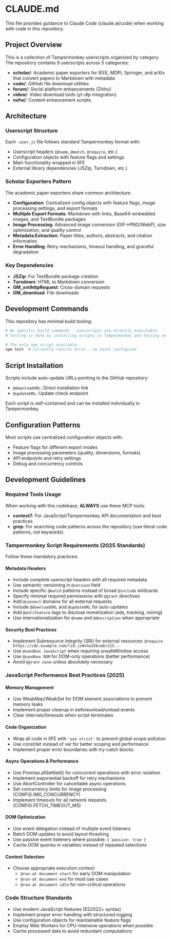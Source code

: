 # CLAUDE.md

This file provides guidance to Claude Code (claude.ai/code) when working with code in this repository.

## Project Overview

This is a collection of Tampermonkey userscripts organized by category. The repository contains 9 userscripts across 5 categories:

- **scholar/**: Academic paper exporters for IEEE, MDPI, Springer, and arXiv that convert papers to Markdown with metadata
- **code/**: GitHub file download utilities  
- **forum/**: Social platform enhancements (Zhihu)
- **video/**: Video download tools (yt-dlp integration)
- **nsfw/**: Content enhancement scripts

## Architecture

### Userscript Structure
Each `.user.js` file follows standard Tampermonkey format with:
- Userscript headers (`@name`, `@match`, `@require`, etc.)
- Configuration objects with feature flags and settings
- Main functionality wrapped in IIFE
- External library dependencies (JSZip, Turndown, etc.)

### Scholar Exporters Pattern
The academic paper exporters share common architecture:
- **Configuration**: Centralized config objects with feature flags, image processing settings, and export formats
- **Multiple Export Formats**: Markdown with links, Base64-embedded images, and TextBundle packages
- **Image Processing**: Advanced image conversion (GIF→PNG/WebP), size optimization, and quality control
- **Metadata Extraction**: Paper titles, authors, abstracts, and citation information
- **Error Handling**: Retry mechanisms, timeout handling, and graceful degradation

### Key Dependencies
- **JSZip**: For TextBundle package creation
- **Turndown**: HTML to Markdown conversion
- **GM_xmlhttpRequest**: Cross-domain requests
- **GM_download**: File downloads

## Development Commands

This repository has minimal build tooling:
```bash
# No specific build commands - userscripts are directly executable
# Testing is done by installing scripts in Tampermonkey and testing on target sites

# The only npm script available:
npm test  # Currently returns error - no tests configured
```

## Script Installation

Scripts include auto-update URLs pointing to the GitHub repository:
- `@downloadURL`: Direct installation link
- `@updateURL`: Update check endpoint

Each script is self-contained and can be installed individually in Tampermonkey.

## Configuration Patterns

Most scripts use centralized configuration objects with:
- Feature flags for different export modes
- Image processing parameters (quality, dimensions, formats)
- API endpoints and retry settings
- Debug and concurrency controls

## Development Guidelines

### Required Tools Usage
When working with this codebase, **ALWAYS** use these MCP tools:
- **context7**: For JavaScript/Tampermonkey API documentation and best practices
- **grep**: For searching code patterns across the repository (use literal code patterns, not keywords)

### Tampermonkey Script Requirements (2025 Standards)
Follow these mandatory practices:

#### Metadata Headers
- Include complete userscript headers with all required metadata
- Use semantic versioning in `@version` field
- Include specific `@match` patterns instead of broad `@include` wildcards
- Specify minimal required permissions with `@grant` directives
- Add `@connect` domains for all external requests
- Include `@downloadURL` and `@updateURL` for auto-updates
- Add `@antifeature` tags to disclose monetization (ads, tracking, mining)
- Use internationalization for `@name` and `@description` when appropriate

#### Security Best Practices
- Implement Subresource Integrity (SRI) for external resources: `@require https://cdn.example.com/lib.js#sha256=abc123...`
- Use `@sandbox JavaScript` when requiring unsafeWindow access
- Use `@sandbox DOM` for DOM-only operations (better performance)
- Avoid `@grant none` unless absolutely necessary

### JavaScript Performance Best Practices (2025)

#### Memory Management
- Use WeakMap/WeakSet for DOM element associations to prevent memory leaks
- Implement proper cleanup in beforeunload/unload events
- Clear intervals/timeouts when script terminates

#### Code Organization
- Wrap all code in IIFE with `'use strict'` to prevent global scope pollution
- Use const/let instead of var for better scoping and performance
- Implement proper error boundaries with try-catch blocks

#### Async Operations & Performance
- Use Promise.allSettled() for concurrent operations with error isolation
- Implement exponential backoff for retry mechanisms
- Use AbortController for cancellable async operations
- Set concurrency limits for image processing (CONFIG.IMG_CONCURRENCY)
- Implement timeouts for all network requests (CONFIG.FETCH_TIMEOUT_MS)

#### DOM Optimization
- Use event delegation instead of multiple event listeners
- Batch DOM updates to avoid layout thrashing
- Use passive event listeners where possible: `{ passive: true }`
- Cache DOM queries in variables instead of repeated selections

#### Context Selection
- Choose appropriate execution context:
  - `@run-at document-start` for early DOM manipulation
  - `@run-at document-end` for most use cases
  - `@run-at document-idle` for non-critical operations

### Code Structure Standards
- Use modern JavaScript features (ES2022+ syntax)
- Implement proper error handling with structured logging
- Use configuration objects for maintainable feature flags
- Employ Web Workers for CPU-intensive operations when possible
- Cache processed data to avoid redundant computations
